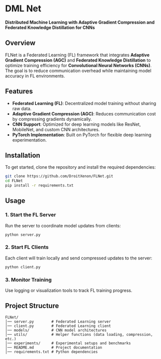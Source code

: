 # DML Net

**Distributed Machine Learning with Adaptive Gradient Compression and Federated Knowledge Distillation for CNNs**

## Overview
FLNet is a Federated Learning (FL) framework that integrates **Adaptive Gradient Compression (AGC)** and **Federated Knowledge Distillation** to optimize training efficiency for **Convolutional Neural Networks (CNNs)**. The goal is to reduce communication overhead while maintaining model accuracy in FL environments.

## Features
- **Federated Learning (FL)**: Decentralized model training without sharing raw data.
- **Adaptive Gradient Compression (AGC)**: Reduces communication cost by compressing gradients dynamically.
- **CNN Support**: Optimized for deep learning models like ResNet, MobileNet, and custom CNN architectures.
- **PyTorch Implementation**: Built on PyTorch for flexible deep learning experimentation.

## Installation
To get started, clone the repository and install the required dependencies:

```bash
git clone https://github.com/DroitXenon/FLNet.git
cd FLNet
pip install -r requirements.txt
```

## Usage
### 1. Start the FL Server
Run the server to coordinate model updates from clients:
```bash
python server.py
```

### 2. Start FL Clients
Each client will train locally and send compressed updates to the server:
```bash
python client.py
```

### 3. Monitor Training
Use logging or visualization tools to track FL training progress.

## Project Structure
```
FLNet/
│── server.py        # Federated Learning server
│── client.py        # Federated Learning client
│── models/          # CNN model architectures
│── utils/           # Helper functions (data loading, compression, etc.)
│── experiments/     # Experimental setups and benchmarks
│── README.md        # Project documentation
│── requirements.txt # Python dependencies
```

